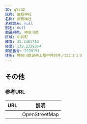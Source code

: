 ```yaml
---
ID: qYzG2
総称: 厳島神社
名称: 厳島神社
名称読み: null
別名: null
都道府県: 神奈川県
区域: 中井町
緯度: 35.3361713
経度: 139.2339364
郵便番号: 2590151
住所: 神奈川県足柄上郡中井町井ノ口１３１０
---
```


## その他

### 参考URL

| URL | 説明          |
| --- | ------------- |
|     | OpenStreetMap |
